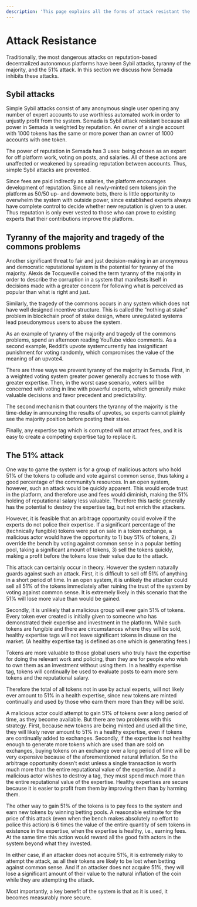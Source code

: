 ```yaml
---
description: 'This page explains all the forms of attack resistant the Semada Core solves:'
---
```


# Attack Resistance

Traditionally, the most dangerous attacks on reputation-based decentralized autonomous platforms have been Sybil attacks, tyranny of the majority, and the 51% attack. In this section we discuss how Semada inhibits these attacks. 

## Sybil attacks

Simple Sybil attacks consist of any anonymous single user opening any number of expert accounts to use worthless automated work in order to unjustly profit from the system. Semada is Sybil attack resistant because all power in Semada is weighted by reputation. An owner of a single account with 1000 tokens has the same or more power than an owner of 1000 accounts with one token.

The power of reputation in Semada has 3 uses: being chosen as an expert for off platform work, voting on posts, and salaries. All of these actions are unaffected or weakened by spreading reputation between accounts. Thus, simple Sybil attacks are prevented.

Since fees are paid indirectly as salaries, the platform encourages development of reputation. Since all newly-minted sem tokens join the platform as 50/50 up- and downvote bets, there is little opportunity to overwhelm the system with outside power, since established experts always have complete control to decide whether new reputation is given to a user. Thus reputation is only ever vested to those who can prove to existing experts that their contributions improve the platform.

## Tyranny of the majority and tragedy of the commons problems

Another significant threat to fair and just decision-making in an anonymous and democratic reputational system is the potential for tyranny of the majority. Alexis de Tocqueville coined the term tyranny of the majority in order to describe the corruption in a system that manifests itself in decisions made with a greater concern for following what is perceived as popular than what is right and just.

Similarly, the tragedy of the commons occurs in any system which does not have well designed incentive structure. This is called the “nothing at stake” problem in blockchain proof of stake design, where unregulated systems lead pseudonymous users to abuse the system.

As an example of tyranny of the majority and tragedy of the commons problems, spend an afternoon reading YouTube video comments. As a second example, Reddit’s upvote systemcurrently has insignificant punishment for voting randomly, which compromises the value of the meaning of an upvote4.

There are three ways we prevent tyranny of the majority in Semada. First, in a weighted voting system greater power generally accrues to those with greater expertise. Then, in the worst case scenario, voters will be concerned with voting in line with powerful experts, which generally make valuable decisions and favor precedent and predictability.

The second mechanism that counters the tyranny of the majority is the time-delay in announcing the results of upvotes, so experts cannot plainly see the majority position before posting their stake.

Finally, any expertise tag which is corrupted will not attract fees, and it is easy to create a competing expertise tag to replace it.

## The 51% attack

One way to game the system is for a group of malicious actors who hold 51% of the tokens to collude and vote against common sense, thus taking a good percentage of the community’s resources. In an open system, however, such an attack would be quickly apparent. This would erode trust in the platform, and therefore use and fees would diminish, making the 51% holding of reputational salary less valuable. Therefore this tactic generally has the potential to destroy the expertise tag, but not enrich the attackers.

However, it is feasible that an arbitrage opportunity could evolve if the experts do not police their expertise. If a significant percentage of the \(technically fungible\) tokens were put on sale in a token exchange, a malicious actor would have the opportunity to 1\) buy 51% of tokens, 2\) override the bench by voting against common sense in a popular betting pool, taking a significant amount of tokens, 3\) sell the tokens quickly, making a profit before the tokens lose their value due to the attack.

This attack can certainly occur in theory. However the system naturally guards against such an attack. First, it is difficult to sell off 51% of anything in a short period of time. In an open system, it is unlikely the attacker could sell all 51% of the tokens immediately after ruining the trust of the system by voting against common sense. It is extremely likely in this scenario that the 51% will lose more value than would be gained.

Secondly, it is unlikely that a malicious group will ever gain 51% of tokens. Every token ever created is initially given to someone who has demonstrated their expertise and investment in the platform. While such tokens are fungible and there are circumstances where they will be sold, healthy expertise tags will not leave significant tokens in disuse on the market. \(A healthy expertise tag is defined as one which is generating fees.\)

Tokens are more valuable to those global users who truly have the expertise for doing the relevant work and policing, than they are for people who wish to own them as an investment without using them. In a healthy expertise tag, tokens will continually be used to evaluate posts to earn more sem tokens and the reputational salary.

Therefore the total of all tokens not in use by actual experts, will not likely ever amount to 51% in a health expertise, since new tokens are minted continually and used by those who earn them more than they will be sold.

A malicious actor could attempt to gain 51% of tokens over a long period of time, as they become available. But there are two problems with this strategy. First, because new tokens are being minted and used all the time, they will likely never amount to 51% in a healthy expertise, even if tokens are continually added to exchanges. Secondly, if the expertise is not healthy enough to generate more tokens which are used than are sold on exchanges, buying tokens on an exchange over a long period of time will be very expensive because of the aforementioned natural inflation. So the arbitrage opportunity doesn’t exist unless a single transaction is worth much more than the entire reputational value of the expertise. And if a malicious actor wishes to destroy a tag, they must spend much more than the entire reputational value of the expertise. Healthy expertises are secure because it is easier to profit from them by improving them than by harming them.

The other way to gain 51% of the tokens is to pay fees to the system and earn new tokens by winning betting pools. A reasonable estimate for the price of this attack \(even when the bench makes absolutely no effort to police this action\) is 6 times the value of the entire quantity of sem tokens in existence in the expertise, when the expertise is healthy, i.e., earning fees. At the same time this action would reward all the good faith actors in the system beyond what they invested.

In either case, if an attacker does not acquire 51%, it is extremely risky to attempt the attack, as all their tokens are likely to be lost when betting against common sense. And if an attacker does not acquire 51%, they will lose a significant amount of their value to the natural inflation of the coin while they are attempting the attack.

Most importantly, a key benefit of the system is that as it is used, it becomes measurably more secure.

